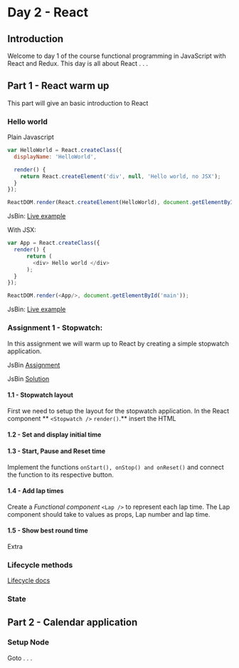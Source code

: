 # Day 2 - React

## Introduction
Welcome to day 1 of the course functional programming in JavaScript with React and Redux. This day is all about React . . .


## Part 1 - React warm up
This part will give an basic introduction to React

### Hello world

Plain Javascript
```javascript
var HelloWorld = React.createClass({
  displayName: 'HelloWorld',

  render() {
    return React.createElement('div', null, 'Hello world, no JSX');
  }
});

ReactDOM.render(React.createElement(HelloWorld), document.getElementById('app'));

```
JsBin: [Live example](http://jsbin.com/bejifoj/8/edit?js,output)

With JSX:
```javascript
var App = React.createClass({
  render() {
      return (
        <div> Hello world </div>
      );
  }
});

ReactDOM.render(<App/>, document.getElementById('main'));
```
JsBin: [Live example](http://jsbin.com/deluji/20/edit?html,js,output)

### Assignment 1 - Stopwatch:
In this assignment we will warm up to React by creating a simple stopwatch application.

JsBin [Assignment](http://jsbin.com/yevegat/6/edit?css,js,output)

JsBin [Solution](http://jsbin.com/bificad/96/edit?css,js,output)

#### 1.1 - Stopwatch layout
First we need to setup the layout for the stopwatch application. In the React component ** `<Stopwatch />` `render()`.** insert the HTML


#### 1.2 - Set and display initial time


#### 1.3 - Start, Pause and Reset time
Implement the functions `onStart(), onStop() and onReset()` and connect the function to its respective button.

#### 1.4 - Add lap times
Create a *Functional component* `<Lap />` to represent each lap time. The Lap component should take to values as props, Lap number and lap time.

#### 1.5 - Show best round time
Extra


### Lifecycle methods
[Lifecycle docs](https://facebook.github.io/react/docs/component-specs.html#lifecycle-methods)


### State




## Part 2 - Calendar application
### Setup Node
Goto . . .
